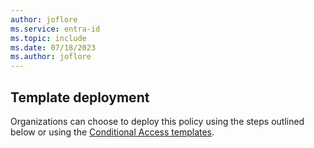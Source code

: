 ```yaml
---
author: joflore
ms.service: entra-id
ms.topic: include
ms.date: 07/18/2023
ms.author: joflore
---
```

## Template deployment

Organizations can choose to deploy this policy using the steps outlined below or using the [Conditional Access templates](~/identity/conditional-access/concept-conditional-access-policy-common.md#conditional-access-templates).